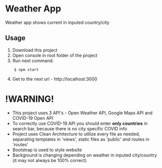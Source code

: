 # Weather App

Weather app shows current in inputed country/city

## Usage

1. Download this project
2. Open console in root folder of the project
3. Run next command:
```console
    $ npm start
```
4. Get to the next url - http://localhost:3000

# !WARNING!

- This project uses 3 API's - Open Weather API, Google Maps API and COVID-19 Open API
- To correctly use COVID-19 API you should enter **only countries** in search bar, because there is no city specific COVID info
- Project uses Clean Architecture to utilize every file as needed, separating templates in 'views', static files as 'public' and routes in 'routes'
- Bootstrap is used to style website
- Background is changing depending on weather in inputed city/country (it may not always be 100% correct)
